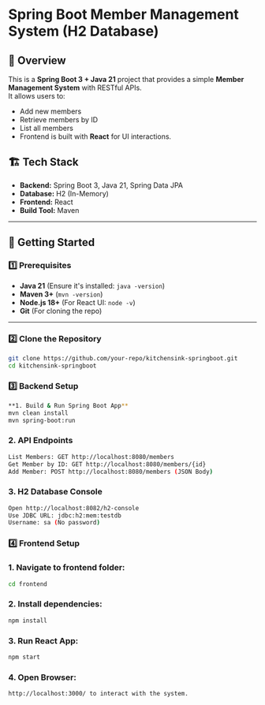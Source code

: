 # Spring Boot Member Management System (H2 Database)

## 📌 Overview
This is a **Spring Boot 3 + Java 21** project that provides a simple **Member Management System** with RESTful APIs.  
It allows users to:
- Add new members
- Retrieve members by ID
- List all members  
- Frontend is built with **React** for UI interactions.

## 🏗️ Tech Stack
- **Backend:** Spring Boot 3, Java 21, Spring Data JPA
- **Database:** H2 (In-Memory)
- **Frontend:** React
- **Build Tool:** Maven

---

## 🚀 **Getting Started**

### **1️⃣ Prerequisites**
- **Java 21** (Ensure it's installed: `java -version`)
- **Maven 3+** (`mvn -version`)
- **Node.js 18+** (For React UI: `node -v`)
- **Git** (For cloning the repo)

---

### **2️⃣ Clone the Repository**
```sh
git clone https://github.com/your-repo/kitchensink-springboot.git
cd kitchensink-springboot
```

### **3️⃣ Backend Setup**
```sh
**1. Build & Run Spring Boot App**
mvn clean install
mvn spring-boot:run
```

### **2. API Endpoints**
```sh
List Members: GET http://localhost:8080/members
Get Member by ID: GET http://localhost:8080/members/{id}
Add Member: POST http://localhost:8080/members (JSON Body)
```

### **3. H2 Database Console**
```sh
Open http://localhost:8082/h2-console
Use JDBC URL: jdbc:h2:mem:testdb
Username: sa (No password)
```


### **4️⃣ Frontend Setup**

### **1. Navigate to frontend folder:**
```sh
cd frontend
```

### **2. Install dependencies:**
```sh
npm install
```

### **3. Run React App:**
```sh
npm start
```

### **4. Open Browser:**
```sh
http://localhost:3000/ to interact with the system.
```


